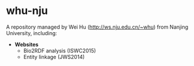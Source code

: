 # whu-nju
A repository managed by Wei Hu (http://ws.nju.edu.cn/~whu) from Nanjing University, including:
+ **Websites**
  - Bio2RDF analysis (ISWC2015)
  - Entity linkage (JWS2014)
